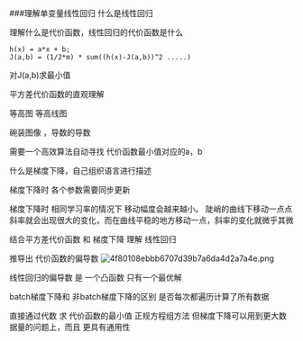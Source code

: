 ###理解单变量线性回归
什么是线性回归

理解什么是代价函数，线性回归的代价函数是什么
```
h(x) = a*x + b;
J(a,b) = (1/2*m) * sum((h(x)-J(a,b))^2 .....)
```
对J(a,b)求最小值

平方差代价函数的直观理解

等高图
等高线图

碗装图像 ，导数的导数

需要一个高效算法自动寻找  代价函数最小值对应的a，b



什么是梯度下降，自己组织语言进行描述

梯度下降时  各个参数需要同步更新

梯度下降时 相同学习率的情况下 移动幅度会越来越小。
陡峭的曲线下移动一点点 斜率就会出现很大的变化，而在曲线平稳的地方移动一点，斜率的变化就微乎其微


结合平方差代价函数 和 梯度下降 理解 线性回归


推导出 代价函数的偏导数
![4f80108ebbb6707d39b7a6da4d2a7a4e.png](http://youyang321.cn-hangzhou.oss.aliyun-inc.com/machinelearn/%E4%BB%A3%E4%BB%B7%E5%87%BD%E6%95%B0%E7%9A%84%E5%81%8F%E5%AF%BC%E6%95%B0.jpg?OSSAccessKeyId=LTAIsFJc1qXg3VGA&Expires=1544079307&Signature=F5zOoBdbueqA5Mdr%2FFOICXISAx4%3D)



线性回归的偏导数 是 一个凸函数
只有一个最优解

batch梯度下降和 非batch梯度下降的区别
是否每次都遍历计算了所有数据


直接通过代数 求 代价函数的最小值
正规方程组方法
但梯度下降可以用到更大数据量的问题上，而且 更具有通用性



